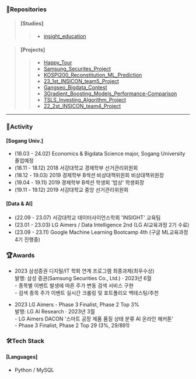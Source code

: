 ### 💼Repositories
> #### [Studies]
>> - [insight_education](https://github.com/junhyeok1002/insight_education.git)

> #### [Projects]
>> - [Happy_Tour](https://github.com/junhyeok1002/Happy_Tour.git)
>> - [Samsung_Securites_Project](https://github.com/junhyeok1002/Samsung_Securites_Project.git)
>> - [KOSPI200_Reconstitution_ML_Prediction](https://github.com/junhyeok1002/KOSPI200_Reconstitution_ML_Prediction.git)
>> - [23_1st_INSICON_team5_Project](https://github.com/junhyeok1002/23_1st_INSICON_team5_Project.git)
>> - [Gangseo_Bigdata_Contest](https://github.com/junhyeok1002/Gangseo_Bigdata_Contest.git)
>> - [3Gradient_Boosting_Models_Performance-Comparison](https://github.com/junhyeok1002/3Gradient_Boosting_Models_Performance-Comparison.git)
>> - [TSLS_Investing_Algorithm_Project](https://github.com/junhyeok1002/TSLS_Investing_Algorithm_Project.git)
>> - [22_2st_INSICON_team4_Project](https://github.com/junhyeok1002/22_2st_INSICON_team4_Project.git)
---

### 📢Activity
#### [Sogang Univ.]
- (18.03 - 24.02) Economics & Bigdata Science major, Sogang University 졸업예정
- (18.11 - 18.12) 2018 서강대학교 경제학부 선거관리위원회
- (18.12 - 19.03) 2019 경제학부 B섹션 비상대책위원회 비상대책위원장
- (19.04 - 19.11) 2019 경제학부 B섹션 학생회 '밥상' 학생회장
- (19.11 - 19.12) 2019 서강대학교 중앙 선거관리위원회

#### [Data & AI]
- (22.09 - 23.07) 서강대학교 데이터사이언스학회 'INSIGHT' 교육팀
- (23.01 - 23.03) LG Aimers / Data Intelligence 2nd (LG AI교육과정 2기 수료)
- (23.09 - 23.11) Google Machine Learning Bootcamp 4th (구글 ML교육과정 4기 진행중)

### 🏆Awards
- 2023 삼성증권 디지털/IT 학회 연계 프로그램 최종과제(최우수상)
<br> 발행: 삼성 증권(Samsung Securities Co., Ltd.) · 2023년 6월
<br> - 종목별 이벤트 발생에 따른 주가 변동 검색 서비스 구현
<br> - 검색 종목 주가 이벤트 실시간 크롤링 및 포트폴리오 백테스팅/추천

- 2023 LG Aimers - Phase 3 Finalist, Phase 2 Top 3%
<br> 발행: LG AI Research · 2023년 3월
<br> - LG Aimers DACON '스마트 공장 제품 품질 상태 분류 AI 온라인 해커톤'
<br> - Phase 3 Finalist, Phase 2 Top 29 (3%, 29/891)

### 🛠Tech Stack
#### [Languages]
- Python / MySQL
